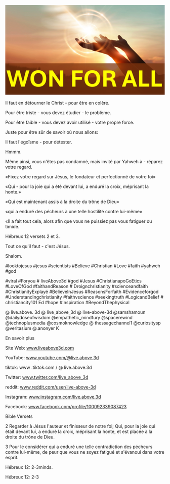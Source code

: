 ![Video cover image](../cover.jpg "cover photo")

Il faut en détourner le Christ - pour être en colère.

Pour être triste - vous devez étudier - le problème.

Pour être faible - vous devez avoir utilisé - votre propre force.

Juste pour être sûr de savoir où nous allons:

Il faut l'égoïsme - pour détester.

Hmmm.

Même ainsi, vous n'êtes pas condamné, mais invité par Yahweh à - réparez votre regard.

«Fixez votre regard sur Jésus, le fondateur et perfectionné de votre foi»

«Qui - pour la joie qui a été devant lui, a enduré la croix, méprisant la honte.»

«Qui est maintenant assis à la droite du trône de Dieu»

«qui a enduré des pécheurs à une telle hostilité contre lui-même»

«Il a fait tout cela, alors afin que vous ne puissiez pas vous fatiguer ou timide.

Hébreux 12 versets 2 et 3.

Tout ce qu'il faut - c'est Jésus.

Shalom.

#looktojesus #jesus #scientists #Believe #Christian #Love #faith #yahweh #god

#viral #Foryou # liveAbove3d #god #Jesus #ChristianapoGoEtics #LoveOfGod #faithandReason # Droignchristianity #scienceandfaith #ChristianityExplayé #BelieveInJesus #ReasonsForfaith #Evidenceforgod #Understandingchristianity #faithvscience #seekingtruth #LogicandBelief # christiancity101 Ed #hope #inspiration #BeyondThephysical

@ live.above. 3d @ live_above_3d @ live-above-3d @samshamoun @dailydoseofwisdom @empathetic_mindfury @spacerewind @technoplusmedia @cosmoknowledge @ thessagechannel1 @curiositysp @veritasium @.anonyer K

En savoir plus

Site Web: www.liveabove3d.com

YouTube: www.youtube.com/@live.above.3d

tiktok: www .tiktok.com / @ live.above.3d

Twitter: www.twitter.com/live_above_3d

reddit: www.reddit.com/user/live-above-3d

Instagram: www.instagram.com/live.above.3d

Facebook: www.facebook.com/profile/100092339087423

Bible Versets

2 Regarder à Jésus l'auteur et finisseur de notre foi; Qui, pour la joie qui était devant lui, a enduré la croix, méprisant la honte, et est placée à la droite du trône de Dieu.

3 Pour le considérer qui a enduré une telle contradiction des pécheurs contre lui-même, de peur que vous ne soyez fatigué et s'évanoui dans votre esprit.

Hébreux 12: 2-3minds.

Hébreux 12: 2-3